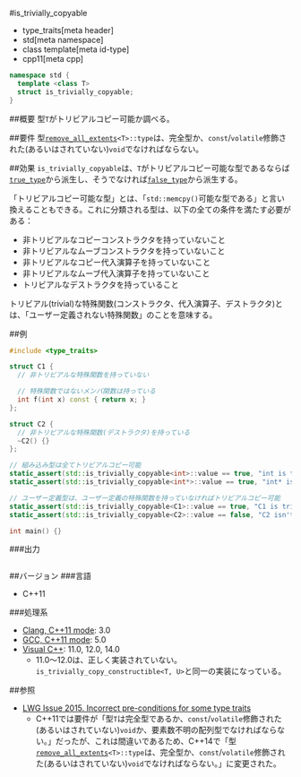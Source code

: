 #is_trivially_copyable
* type_traits[meta header]
* std[meta namespace]
* class template[meta id-type]
* cpp11[meta cpp]

```cpp
namespace std {
  template <class T>
  struct is_trivially_copyable;
}
```

##概要
型`T`がトリビアルコピー可能か調べる。


##要件
型[`remove_all_extents`](remove_all_extents.md)`<T>::type`は、完全型か、`const`/`volatile`修飾された(あるいはされていない)`void`でなければならない。


##効果
`is_trivially_copyable`は、`T`がトリビアルコピー可能な型であるならば[`true_type`](true_type.md)から派生し、そうでなければ[`false_type`](false_type.md)から派生する。

「トリビアルコピー可能な型」とは、「`std::memcpy()`可能な型である」と言い換えることもできる。これに分類される型は、以下の全ての条件を満たす必要がある：

- 非トリビアルなコピーコンストラクタを持っていないこと
- 非トリビアルなムーブコンストラクタを持っていないこと
- 非トリビアルなコピー代入演算子を持っていないこと
- 非トリビアルなムーブ代入演算子を持っていないこと
- トリビアルなデストラクタを持っていること

トリビアル(trivial)な特殊関数(コンストラクタ、代入演算子、デストラクタ)とは、「ユーザー定義されない特殊関数」のことを意味する。


##例
```cpp
#include <type_traits>

struct C1 {
  // 非トリビアルな特殊関数を持っていない

  // 特殊関数ではないメンバ関数は持っている
  int f(int x) const { return x; }
};

struct C2 {
  // 非トリビアルな特殊関数(デストラクタ)を持っている
  ~C2() {}
};

// 組み込み型は全てトリビアルコピー可能
static_assert(std::is_trivially_copyable<int>::value == true, "int is trivially copyable");
static_assert(std::is_trivially_copyable<int*>::value == true, "int* is trivially copyable");

// ユーザー定義型は、ユーザー定義の特殊関数を持っていなければトリビアルコピー可能
static_assert(std::is_trivially_copyable<C1>::value == true, "C1 is trivially copyable");
static_assert(std::is_trivially_copyable<C2>::value == false, "C2 isn't trivially copyable");

int main() {}
```

###出力
```
```

##バージョン
###言語
- C++11

###処理系
- [Clang, C++11 mode](/implementation.md#clang): 3.0
- [GCC, C++11 mode](/implementation.md#gcc): 5.0
- [Visual C++](/implementation.md#visual_cpp): 11.0, 12.0, 14.0
	- 11.0～12.0は、正しく実装されていない。`is_trivially_copy_constructible<T, U>`と同一の実装になっている。


##参照
- [LWG Issue 2015. Incorrect pre-conditions for some type traits](http://www.open-std.org/jtc1/sc22/wg21/docs/lwg-defects.html#2015)
    - C++11では要件が「型`T`は完全型であるか、`const`/`volatile`修飾された(あるいはされていない)`void`か、要素数不明の配列型でなければならない。」だったが、これは間違いであるため、C++14で「型[`remove_all_extents`](remove_all_extents.md)`<T>::type`は、完全型か、`const`/`volatile`修飾された(あるいはされていない)`void`でなければならない。」に変更された。

